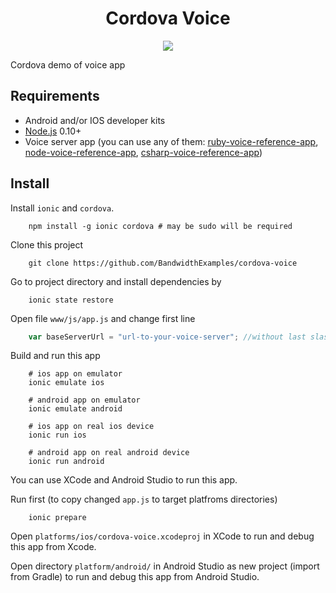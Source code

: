 <div align="center">

# Cordova Voice

<a href="http://dev.bandwidth.com"><img src="https://s3.amazonaws.com/bwdemos/BW-VMP.png"/></a>
</div>

Cordova demo of voice app

## Requirements

* Android and/or IOS developer kits
* [Node.js](https://nodejs.org/) 0.10+
* Voice server app (you can use any of them: [ruby-voice-reference-app](https://github.com/BandwidthExamples/ruby-voice-reference-app), [node-voice-reference-app](https://github.com/BandwidthExamples/node-voice-reference-app), [csharp-voice-reference-app](https://github.com/BandwidthExamples/csharp-voice-reference-app))


## Install

Install `ionic` and `cordova`.

```
	npm install -g ionic cordova # may be sudo will be required
```

Clone this project

```
	git clone https://github.com/BandwidthExamples/cordova-voice
```
Go to project directory and install dependencies by

```
	ionic state restore
```

Open file `www/js/app.js` and change first line

```js
	var baseServerUrl = "url-to-your-voice-server"; //without last slash
```

Build and run this app

```
	# ios app on emulator
	ionic emulate ios
	
	# android app on emulator
	ionic emulate android
	
	# ios app on real ios device
	ionic run ios
	
	# android app on real android device
	ionic run android

```

You can use XCode and Android Studio to run this app.

Run first (to copy changed `app.js` to target platfroms directories)

```
	ionic prepare
```

Open `platforms/ios/cordova-voice.xcodeproj` in XCode to run and debug this app from Xcode.

Open directory `platform/android/` in Android Studio as new project (import from Gradle) to run and debug this app from Android Studio.


